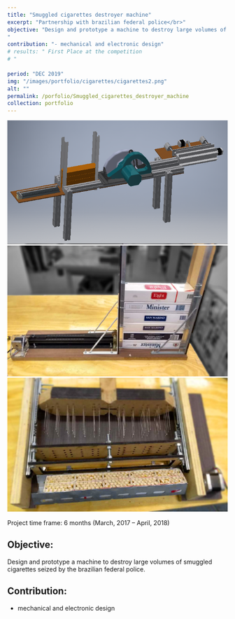 ```yaml
---
title: "Smuggled cigarettes destroyer machine"
excerpt: "Partnership with brazilian federal police</br>"
objective: "Design and prototype a machine to destroy large volumes of smuggled cigarettes seized by the brazilian federal police.
"
contribution: "- mechanical and electronic design"
# results: " First Place at the competition
# "

period: "DEC 2019"
img: "/images/portfolio/cigarettes/cigarettes2.png"
alt: ""
permalink: /porfolio/Smuggled_cigarettes_destroyer_machine
collection: portfolio
---
```


<img src="/images/portfolio/cigarettes/cigarettes2.png"/>
<img src="/images/portfolio/cigarettes/image29.png"/>
<img src="/images/portfolio/cigarettes/image1.png"/>

Project time frame: 6 months (March, 2017 – April, 2018)

## Objective:
Design and prototype a machine to destroy large volumes of smuggled cigarettes seized by the brazilian federal police.

## Contribution:
- mechanical and electronic design

